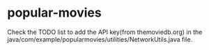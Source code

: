 # popular-movies
Check the TODO list to add the API key(from themoviedb.org) in the java/com/example/popularmovies/utilities/NetworkUtils.java file.
